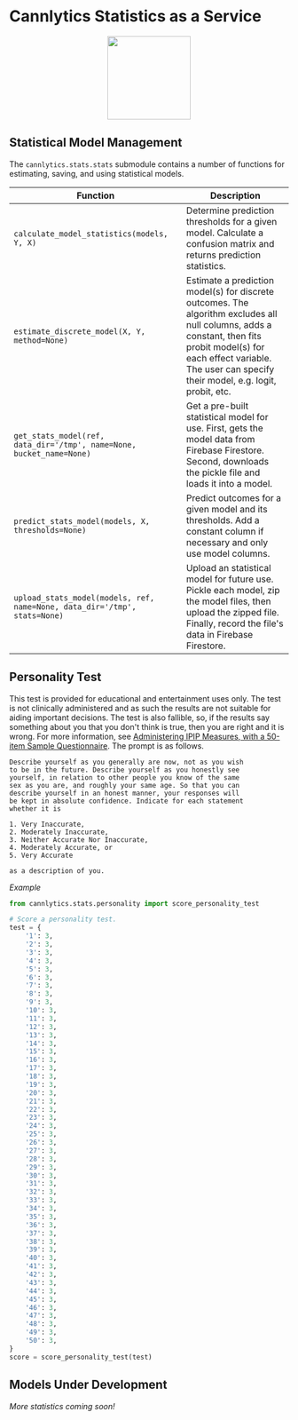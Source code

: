 # Cannlytics Statistics as a Service

<div align="center" style="text-align:center; margin-top:1rem; margin-bottom: 1rem;">
  <img width="150px" alt="" src="https://firebasestorage.googleapis.com/v0/b/cannlytics.appspot.com/o/public%2Fimages%2Flogos%2Fcannlytics_staas_logo.png?alt=media&token=fc71a230-90cf-4f72-b6e3-d1a6c52a726f">
</div>

## Statistical Model Management

The `cannlytics.stats.stats` submodule contains a number of functions for estimating, saving, and using statistical models.

| Function | Description |
|----------|-------------|
| `calculate_model_statistics(models, Y, X)` | Determine prediction thresholds for a given model. Calculate a confusion matrix and returns prediction statistics. |
| `estimate_discrete_model(X, Y, method=None)` | Estimate a prediction model(s) for discrete outcomes. The algorithm excludes all null columns, adds a constant, then fits probit model(s) for each effect variable. The user can specify their model, e.g. logit, probit, etc. |
| `get_stats_model(ref, data_dir='/tmp', name=None, bucket_name=None)` | Get a pre-built statistical model for use. First, gets the model data from Firebase Firestore. Second, downloads the pickle file and loads it into a model. |
| `predict_stats_model(models, X, thresholds=None)` | Predict outcomes for a given model and its thresholds. Add a constant column if necessary and only use model columns. |
| `upload_stats_model(models, ref, name=None, data_dir='/tmp', stats=None)` | Upload an statistical model for future use. Pickle each model, zip the model files, then upload the zipped file. Finally, record the file's data in Firebase Firestore. |

<!-- TODO: Examples -->

<!-- TODO: Write documentation about statistical models!
  - ARIMA
  - Bayesian Regression
  - Heckman
  - Tobit
  - VAR
  - OLS
  - IV (instrumental variables)
  - Logit
  - Conditional Logit
  - Multinomial Logit
  - Probit
  - Ordinal Probit
  - Multinomial Probit
  - Difference-in-differences
  - Fixed effects
  - Random effects
  - Interactions?
  - Dummy variables?

-->

<!-- TODO: Examples -->

<!-- ## Natural Language Processing (NLP) -->

<!-- TODO: Documentation for NLP tools -->

<!-- TODO: Examples -->

## Personality Test

This test is provided for educational and entertainment uses only. The test is not clinically administered and as such the results are not suitable for aiding important decisions. The test is also fallible, so, if the results say something about you that you don't think is true, then you are right and it is wrong. For more information, see [Administering IPIP Measures, with a 50-item Sample Questionnaire](https://ipip.ori.org/new_ipip-50-item-scale.htm). The prompt is as follows.

```
Describe yourself as you generally are now, not as you wish
to be in the future. Describe yourself as you honestly see
yourself, in relation to other people you know of the same
sex as you are, and roughly your same age. So that you can
describe yourself in an honest manner, your responses will
be kept in absolute confidence. Indicate for each statement
whether it is

1. Very Inaccurate,
2. Moderately Inaccurate,
3. Neither Accurate Nor Inaccurate,
4. Moderately Accurate, or
5. Very Accurate

as a description of you.
```

*Example*

```py
from cannlytics.stats.personality import score_personality_test

# Score a personality test.
test = {
    '1': 3,
    '2': 3,
    '3': 3,
    '4': 3,
    '5': 3,
    '6': 3,
    '7': 3,
    '8': 3,
    '9': 3,
    '10': 3,
    '11': 3,
    '12': 3,
    '13': 3,
    '14': 3,
    '15': 3,
    '16': 3,
    '17': 3,
    '18': 3,
    '19': 3,
    '20': 3,
    '21': 3,
    '22': 3,
    '23': 3,
    '24': 3,
    '25': 3,
    '26': 3,
    '27': 3,
    '28': 3,
    '29': 3,
    '30': 3,
    '31': 3,
    '32': 3,
    '33': 3,
    '34': 3,
    '35': 3,
    '36': 3,
    '37': 3,
    '38': 3,
    '39': 3,
    '40': 3,
    '41': 3,
    '42': 3,
    '43': 3,
    '44': 3,
    '45': 3,
    '46': 3,
    '47': 3,
    '48': 3,
    '49': 3,
    '50': 3,
}
score = score_personality_test(test)
```

## Models Under Development

*More statistics coming soon!*